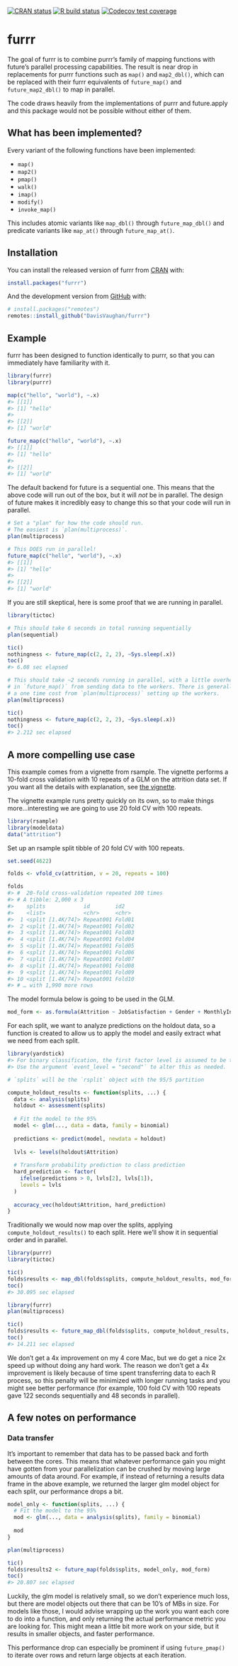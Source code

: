 
<!-- README.md is generated from README.Rmd. Please edit that file -->

<!-- badges: start -->

[![CRAN
status](https://www.r-pkg.org/badges/version/furrr)](https://cran.r-project.org/package=furrr)
[![R build
status](https://github.com/DavisVaughan/furrr/workflows/R-CMD-check/badge.svg)](https://github.com/DavisVaughan/furrr/actions)
[![Codecov test
coverage](https://codecov.io/gh/DavisVaughan/furrr/branch/master/graph/badge.svg)](https://codecov.io/gh/DavisVaughan/furrr?branch=master)
<!-- badges: end -->

# furrr

The goal of furrr is to combine purrr’s family of mapping functions with
future’s parallel processing capabilities. The result is near drop in
replacements for purrr functions such as `map()` and `map2_dbl()`, which
can be replaced with their furrr equivalents of `future_map()` and
`future_map2_dbl()` to map in parallel.

The code draws heavily from the implementations of purrr and
future.apply and this package would not be possible without either of
them.

## What has been implemented?

Every variant of the following functions have been implemented:

  - `map()`
  - `map2()`
  - `pmap()`
  - `walk()`
  - `imap()`
  - `modify()`
  - `invoke_map()`

This includes atomic variants like `map_dbl()` through
`future_map_dbl()` and predicate variants like `map_at()` through
`future_map_at()`.

## Installation

You can install the released version of furrr from
[CRAN](https://CRAN.R-project.org) with:

``` r
install.packages("furrr")
```

And the development version from [GitHub](https://github.com/) with:

``` r
# install.packages("remotes")
remotes::install_github("DavisVaughan/furrr")
```

## Example

furrr has been designed to function identically to purrr, so that you
can immediately have familiarity with it.

``` r
library(furrr)
library(purrr)

map(c("hello", "world"), ~.x)
#> [[1]]
#> [1] "hello"
#> 
#> [[2]]
#> [1] "world"

future_map(c("hello", "world"), ~.x)
#> [[1]]
#> [1] "hello"
#> 
#> [[2]]
#> [1] "world"
```

The default backend for future is a sequential one. This means that the
above code will run out of the box, but it will *not* be in parallel.
The design of future makes it incredibly easy to change this so that
your code will run in parallel.

``` r
# Set a "plan" for how the code should run.
# The easiest is `plan(multiprocess)`.
plan(multiprocess)

# This DOES run in parallel!
future_map(c("hello", "world"), ~.x)
#> [[1]]
#> [1] "hello"
#> 
#> [[2]]
#> [1] "world"
```

If you are still skeptical, here is some proof that we are running in
parallel.

``` r
library(tictoc)

# This should take 6 seconds in total running sequentially
plan(sequential)

tic()
nothingness <- future_map(c(2, 2, 2), ~Sys.sleep(.x))
toc()
#> 6.08 sec elapsed
```

``` r
# This should take ~2 seconds running in parallel, with a little overhead
# in `future_map()` from sending data to the workers. There is generally also
# a one time cost from `plan(multiprocess)` setting up the workers.
plan(multiprocess)

tic()
nothingness <- future_map(c(2, 2, 2), ~Sys.sleep(.x))
toc()
#> 2.212 sec elapsed
```

## A more compelling use case

This example comes from a vignette from rsample. The vignette performs a
10-fold cross validation with 10 repeats of a GLM on the attrition data
set. If you want all the details with explanation, see [the
vignette](https://cran.r-project.org/web/packages/rsample/vignettes/Working_with_rsets.html).

The vignette example runs pretty quickly on its own, so to make things
more…interesting we are going to use 20 fold CV with 100 repeats.

``` r
library(rsample)
library(modeldata)
data("attrition")
```

Set up an rsample split tibble of 20 fold CV with 100 repeats.

``` r
set.seed(4622)

folds <- vfold_cv(attrition, v = 20, repeats = 100)

folds
#> #  20-fold cross-validation repeated 100 times 
#> # A tibble: 2,000 x 3
#>    splits            id        id2   
#>    <list>            <chr>     <chr> 
#>  1 <split [1.4K/74]> Repeat001 Fold01
#>  2 <split [1.4K/74]> Repeat001 Fold02
#>  3 <split [1.4K/74]> Repeat001 Fold03
#>  4 <split [1.4K/74]> Repeat001 Fold04
#>  5 <split [1.4K/74]> Repeat001 Fold05
#>  6 <split [1.4K/74]> Repeat001 Fold06
#>  7 <split [1.4K/74]> Repeat001 Fold07
#>  8 <split [1.4K/74]> Repeat001 Fold08
#>  9 <split [1.4K/74]> Repeat001 Fold09
#> 10 <split [1.4K/74]> Repeat001 Fold10
#> # … with 1,990 more rows
```

The model formula below is going to be used in the GLM.

``` r
mod_form <- as.formula(Attrition ~ JobSatisfaction + Gender + MonthlyIncome)
```

For each split, we want to analyze predictions on the holdout data, so a
function is created to allow us to apply the model and easily extract
what we need from each split.

``` r
library(yardstick)
#> For binary classification, the first factor level is assumed to be the event.
#> Use the argument `event_level = "second"` to alter this as needed.

# `splits` will be the `rsplit` object with the 95/5 partition

compute_holdout_results <- function(splits, ...) {
  data <- analysis(splits)
  holdout <- assessment(splits)
  
  # Fit the model to the 95%
  model <- glm(..., data = data, family = binomial)
  
  predictions <- predict(model, newdata = holdout)
  
  lvls <- levels(holdout$Attrition)
  
  # Transform probability prediction to class prediction
  hard_prediction <- factor(
    ifelse(predictions > 0, lvls[2], lvls[1]),
    levels = lvls
  )
  
  accuracy_vec(holdout$Attrition, hard_prediction)
}
```

Traditionally we would now map over the splits, applying
`compute_holdout_results()` to each split. Here we’ll show it in
sequential order and in parallel.

``` r
library(purrr)
library(tictoc)

tic()
folds$results <- map_dbl(folds$splits, compute_holdout_results, mod_form)
toc()
#> 30.095 sec elapsed
```

``` r
library(furrr)
plan(multiprocess)

tic()
folds$results <- future_map_dbl(folds$splits, compute_holdout_results, mod_form)
toc()
#> 14.211 sec elapsed
```

We don’t get a 4x improvement on my 4 core Mac, but we do get a nice 2x
speed up without doing any hard work. The reason we don’t get a 4x
improvement is likely because of time spent transferring data to each R
process, so this penalty will be minimized with longer running tasks and
you might see better performance (for example, 100 fold CV with 100
repeats gave 122 seconds sequentially and 48 seconds in parallel).

## A few notes on performance

### Data transfer

It’s important to remember that data has to be passed back and forth
between the cores. This means that whatever performance gain you might
have gotten from your parallelization can be crushed by moving large
amounts of data around. For example, if instead of returning a results
data frame in the above example, we returned the larger glm model object
for each split, our performance drops a bit.

``` r
model_only <- function(splits, ...) {
  # Fit the model to the 95%
  mod <- glm(..., data = analysis(splits), family = binomial)
  
  mod
}

plan(multiprocess)

tic()
folds$results2 <- future_map(folds$splits, model_only, mod_form)
toc()
#> 20.807 sec elapsed
```

Luckily, the glm model is relatively small, so we don’t experience much
loss, but there are model objects out there that can be 10’s of MBs in
size. For models like those, I would advise wrapping up the work you
want each core to do into a function, and only returning the actual
performance metric you are looking for. This might mean a little bit
more work on your side, but it results in smaller objects, and faster
performance.

This performance drop can especially be prominent if using
`future_pmap()` to iterate over rows and return large objects at each
iteration.
